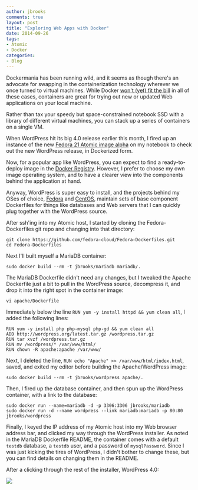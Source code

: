 ```yaml
---
author: jbrooks
comments: true
layout: post
title: "Exploring Web Apps with Docker"
date: 2014-09-26
tags:
- Atomic
- Docker
categories:
- Blog
---
```

Dockermania has been running wild, and it seems as though there's an advocate for swapping in the containerization technology wherever we once turned to virtual machines. While Docker [won't (yet) fit the bill](https://opensource.com/business/14/9/security-for-docker) in all of these cases, containers are great for trying out new or updated Web applications on your local machine. 

Rather than tax your speedy but space-constrained notebook SSD with a library of different virtual machines, you can stack up a series of containers on a single VM. 

When WordPress hit its big 4.0 release earlier this month, I fired up an instance of the new [Fedora 21 Atomic image alpha](http://fedoraproject.org/en/get-prerelease#cloud) on my notebook to check out the new WordPress release, in Dockerized form.

Now, for a popular app like WordPress, you can expect to find a ready-to-deploy image in the [Docker Registry](https://registry.hub.docker.com/_/wordpress/). However, I prefer to choose my own image operating system, and to have a clearer view into the components behind the application at hand. 

Anyway, WordPress is super easy to install, and the projects behind my OSes of choice, [Fedora](https://github.com/fedora-cloud/Fedora-Dockerfiles) and [CentOS](https://github.com/CentOS/CentOS-Dockerfiles), maintain sets of base component Dockerfiles for things like databases and Web servers that I can quickly plug together with the WordPress source.

After ssh'ing into my Atomic host, I started by cloning the Fedora-Dockerfiles git repo and changing into that directory:

````
git clone https://github.com/fedora-cloud/Fedora-Dockerfiles.git
cd Fedora-Dockerfiles
````
Next I'll built myself a MariaDB container:

````
sudo docker build --rm -t jbrooks/mariadb mariadb/.
````

The MariaDB Dockerfile didn't need any changes, but I tweaked the Apache Dockerfile just a bit to pull in the WordPress source, decompress it, and drop it into the right spot in the container image:

````
vi apache/Dockerfile
````

Immediately below the line `RUN yum -y install httpd && yum clean all`, I added the following lines:

````
RUN yum -y install php php-mysql php-gd && yum clean all
ADD http://wordpress.org/latest.tar.gz /wordpress.tar.gz
RUN tar xvzf /wordpress.tar.gz
RUN mv /wordpress/* /var/www/html/
RUN chown -R apache:apache /var/www/
````

Next, I deleted the line, `RUN echo "Apache" >> /var/www/html/index.html`, saved, and exited my editor before building the Apache/WordPress image:

````
sudo docker build --rm -t jbrooks/wordpress apache/.
````

Then, I fired up the database container, and then spun up the WordPress container, with a link to the database:

````
sudo docker run --name=mariadb -d -p 3306:3306 jbrooks/mariadb
sudo docker run -d --name wordpress --link mariadb:mariadb -p 80:80 jbrooks/wordpress
````

Finally, I keyed the IP address of my Atomic host into my Web browser address bar, and clicked my way through the WordPress installer. As noted in the MariaDB Dockerfile README, the container comes with a default `testdb` database, a `testdb` user, and a password of `mysqlPassword`. Since I was just kicking the tires of WordPress, I didn't bother to change these, but you can find details on changing them in the README. 

After a clicking through the rest of the installer, WordPress 4.0:

<img src="http://www.projectatomic.io/images/wordpress-screen.png">
